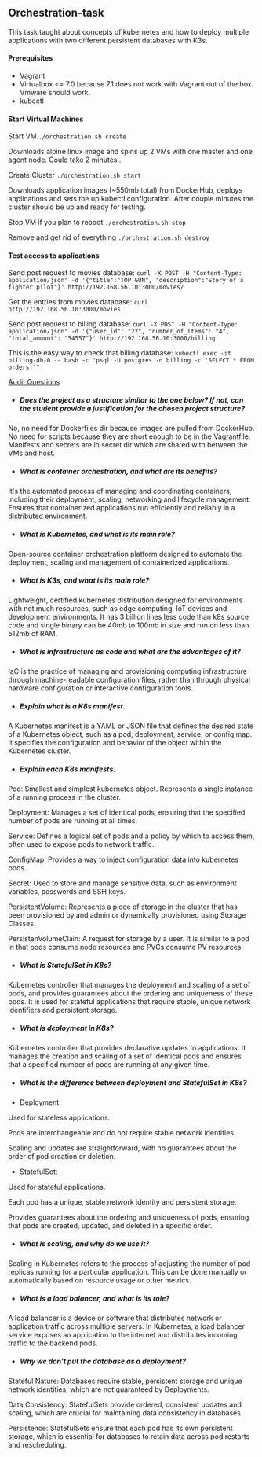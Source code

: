 ## Orchestration-task

This task taught about concepts of kubernetes and how to deploy multiple applications with two different persistent databases with K3s.

#### Prerequisites

* Vagrant
* Virtualbox <= 7.0 because 7.1 does not work with Vagrant out of the box. Vmware should work.
* kubectl

#### Start Virtual Machines

Start VM ```./orchestration.sh create```

Downloads alpine linux image and spins up 2 VMs with one master and one agent node. Could take 2 minutes..

Create Cluster ```./orchestration.sh start```

Downloads application images (~550mb total) from DockerHub, deploys applications and sets the up kubectl configuration. After couple minutes the cluster should be up and ready for testing.

Stop VM if you plan to reboot ```./orchestration.sh stop```

Remove and get rid of everything ```./orchestration.sh destroy```

#### Test access to applications

Send post request to movies database:
```curl -X POST -H "Content-Type: application/json" -d '{"title":"TOP GUN", "description":"Story of a fighter pilot"}' http://192.168.56.10:3000/movies/```

Get the entries from movies database:
```curl http://192.168.56.10:3000/movies```

Send post request to billing database: ```curl -X POST -H "Content-Type: application/json" -d '{"user_id": "22", "number_of_items": "4", "total_amount": "54557"}' http://192.168.56.10:3000/billing```

This is the easy way to check that billing database: ```kubectl exec -it billing-db-0 -- bash -c "psql -U postgres -d billing -c 'SELECT * FROM orders;'"```


[Audit Questions](https://github.com/01-edu/public/tree/master/subjects/devops/orchestrator/audit)

* ##### Does the project as a structure similar to the one below? If not, can the student provide a justification for the chosen project structure?

No, no need for Dockerfiles dir because images are pulled from DockerHub. No need for scripts because they are short enough to be in the Vagrantfile. Manifests and secrets are in secret dir which are shared with between the VMs and host.

* ##### What is container orchestration, and what are its benefits?

It's the automated process of managing and coordinating containers, including their deployment, scaling, networking and lifecycle management. Ensures that containerized applications run efficiently and reliably in a distributed environment.

* ##### What is Kubernetes, and what is its main role?

Open-source container orchestration platform designed to automate the deployment, scaling and management of containerized applications.

* ##### What is K3s, and what is its main role?

Lightweight, certified kubernetes distribution designed for environments with not much resources, such as edge computing, IoT devices and development environments. It has 3 billion lines less code than k8s source code and single binary can be 40mb to 100mb in size and run on less than 512mb of RAM. 

* ##### What is infrastructure as code and what are the advantages of it?

IaC is the practice of managing and provisioning computing infrastructure through machine-readable configuration files, rather than through physical hardware configuration or interactive configuration tools.

* ##### Explain what is a K8s manifest.

A Kubernetes manifest is a YAML or JSON file that defines the desired state of a Kubernetes object, such as a pod, deployment, service, or config map. It specifies the configuration and behavior of the object within the Kubernetes cluster.

* ##### Explain each K8s manifests.

Pod: Smallest and simplest kubernetes object. Represents a single instance of a running process in the cluster.

Deployment: Manages a set of identical pods, ensuring that the specified number of pods are running at all times.

Service: Defines a logical set of pods and a policy by which to access them, often used to expose pods to network traffic.

ConfigMap: Provides a way to inject configuration data into kubernetes pods.

Secret: Used to store and manage sensitive data, such as environment variables, passwords and SSH keys.

PersistentVolume: Represents a piece of storage in the cluster that has been provisioned by and admin or dynamically provisioned using Storage Classes.

PersistenVolumeClain: A request for storage by a user. It is similar to a pod in that pods consume node resources and PVCs consume PV resources.

* ##### What is StatefulSet in K8s?

Kubernetes controller that manages the deployment and scaling of a set of pods, and provides guarantees about the ordering and uniqueness of these pods. It is used for stateful applications that require stable, unique network identifiers and persistent storage.

* ##### What is deployment in K8s?

Kubernetes controller that provides declarative updates to applications. It manages the creation and scaling of a set of identical pods and ensures that a specified number of pods are running at any given time.

* ##### What is the difference between deployment and StatefulSet in K8s?

* Deployment:

Used for stateless applications.

Pods are interchangeable and do not require stable network identities.

Scaling and updates are straightforward, with no guarantees about the order of pod creation or deletion.

* StatefulSet:

Used for stateful applications.

Each pod has a unique, stable network identity and persistent storage.

Provides guarantees about the ordering and uniqueness of pods, ensuring that pods are created, updated, and deleted in a specific order.

* ##### What is scaling, and why do we use it?

Scaling in Kubernetes refers to the process of adjusting the number of pod replicas running for a particular application. This can be done manually or automatically based on resource usage or other metrics.

* ##### What is a load balancer, and what is its role?

A load balancer is a device or software that distributes network or application traffic across multiple servers. In Kubernetes, a load balancer service exposes an application to the internet and distributes incoming traffic to the backend pods.

* ##### Why we don't put the database as a deployment?

Stateful Nature: Databases require stable, persistent storage and unique network identities, which are not guaranteed by Deployments.

Data Consistency: StatefulSets provide ordered, consistent updates and scaling, which are crucial for maintaining data consistency in databases.

Persistence: StatefulSets ensure that each pod has its own persistent storage, which is essential for databases to retain data across pod restarts and rescheduling.